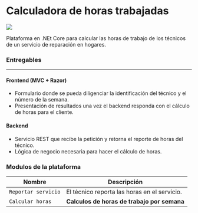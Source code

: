 # Calculadora de horas trabajadas

![](https://static.semrush.com/blog/uploads/media/b0/3c/b03c15ef3b34da1c8658f1fab30d7ca4/calcular-precio-hora-de-trabajo.jpg)

Plataforma en .NEt Core para calcular las horas de trabajo de los técnicos de un servicio de reparación en hogares.


### Entregables
___
#### Frontend (MVC + Razor)
- Formulario donde se pueda diligenciar la identificación del técnico y el número de la semana.
- Presentación de resultados una vez el backend responda con el cálculo de horas para el cliente.

#### Backend
- Servicio REST que recibe la petición y retorna el reporte de horas del técnico.
- Lógica de negocio necesaria para hacer el cálculo de horas.
                    
### Modulos de la plataforma

| Nombre | Descripción                   |
| ------------- | ------------------------------ |
| `Reportar servicio`      | El técnico reporta las horas en el servicio.       |
| `Calcular horas`   | **Calculos de horas de trabajo por semana**     |

